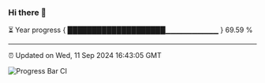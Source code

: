 ### Hi there 👋

⏳ Year progress { ████████████████████▁▁▁▁▁▁▁▁▁▁ } 69.59 %

---

⏰ Updated on Wed, 11 Sep 2024 16:43:05 GMT

![Progress Bar CI](https://github.com/IshwaranRudhara/GIT-ACTION/workflows/Progress%20Bar%20CI/badge.svg)
